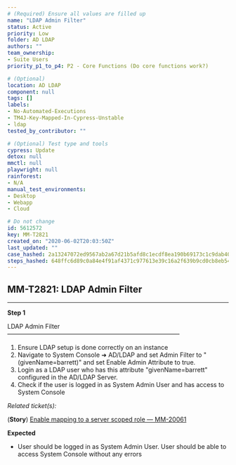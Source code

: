 ```yaml
---
# (Required) Ensure all values are filled up
name: "LDAP Admin Filter"
status: Active
priority: Low
folder: AD LDAP
authors: ""
team_ownership: 
- Suite Users
priority_p1_to_p4: P2 - Core Functions (Do core functions work?)

# (Optional)
location: AD LDAP
component: null
tags: []
labels: 
- No-Automated-Executions
- TM4J-Key-Mapped-In-Cypress-Unstable
- ldap
tested_by_contributor: ""

# (Optional) Test type and tools
cypress: Update
detox: null
mmctl: null
playwright: null
rainforest: 
- N/A
manual_test_environments: 
- Desktop
- Webapp
- Cloud

# Do not change
id: 5612572
key: MM-T2821
created_on: "2020-06-02T20:03:50Z"
last_updated: ""
case_hashed: 2a13247072ed9567ab2a67d21b5afd8c1ecdf8ea190b69173c1c9dab40603a2fd8128144b18f889a0e079f84aae0c3f4
steps_hashed: 648ffc6d89c0a84e4f91af4371c977613e39c16a2f639b9cd0cb8eb54ed3d32ebe7d72ded4264edd4f5dedd76aae9188
---
```


<!-- (Auto-generated) Based on frontmatter's "key" and "name" -->

## MM-T2821: LDAP Admin Filter

---

**Step 1**

LDAP Admin Filter\
————————————————————————————

1. Ensure LDAP setup is done correctly on an instance
2. Navigate to System Console ➜ AD/LDAP and set Admin Filter to "(givenName=barrett)" and set Enable Admin Attribute to true.
3. Login as a LDAP user who has this attribute "givenName=barrett" configured in the AD/LDAP Server.
4. Check if the user is logged in as System Admin User and has access to System Console

_Related ticket(s):_

(**Story**) [Enable mapping to a server scoped role — MM-20061](https://mattermost.atlassian.net/browse/MM-20061)

**Expected**

- User should be logged in as System Admin User. User should be able to access System Console without any errors

